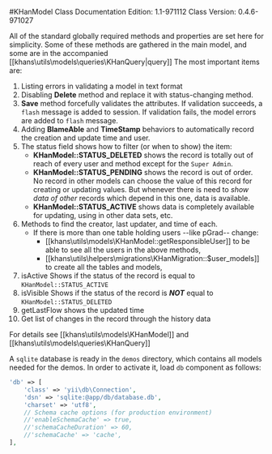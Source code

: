 #KHanModel Class
Documentation Edition: 1.1-971112
Class Version: 0.4.6-971027

All of the standard globally required methods and properties are set here for simplicity.
Some of these methods are gathered in the main model, and some are in the accompanied [[khans\utils\models\queries\KHanQuery|query]]
The most important items are:

1. Listing errors in validating a model in text format
1. Disabling **Delete** method and replace it with status-changing method.
1. **Save** method forcefully validates the attributes. If validation succeeds, a `flash` message is added to session. If validation fails, the model errors are added to `flash` message.
1. Adding **BlameAble** and **TimeStamp** behaviors to automatically record the creation and update time and user.
1. The status field shows how to filter (or when to show) the item:
   + **KHanModel::STATUS_DELETED** shows the record is totally out of reach of every user and method except for the `Super Admin`. 
   + **KHanModel::STATUS_PENDING** shows the record is out of order. No record in other models can choose the value of this record 
for creating or updating values. But whenever there is need to _show data of other_ records which depend in this one,
data is available. 
   + **KHanModel::STATUS_ACTIVE**  shows data is completely available for updating, using in other data sets, etc.
1. Methods to find the creator, last updater, and time of each.
   + If there is more than one table holding users --like pGrad-- change:
       - [[khans\utils\models\KHanModel::getResponsibleUser]] to be able to see all the users in the above methods, 
       - [[khans\utils\helpers\migrations\KHanMigration::$user_models]] to create all the tables and models,
1. isActive Shows if the status of the record is equal to `KHanModel::STATUS_ACTIVE`
1. isVisible Shows if the status of the record is _**NOT**_ equal to `KHanModel::STATUS_DELETED`
1. getLastFlow shows the updated time
1. Get list of changes in the record through the history data

For details see [[khans\utils\models\KHanModel]] and [[khans\utils\models\queries\KHanQuery]]

A `sqlite` database is ready in the `demos` directory, which contains all models needed for the demos. In order to activate it,
load `db` component as follows:

```php
'db' => [
    'class' => 'yii\db\Connection',
    'dsn' => 'sqlite:@app/db/database.db',
    'charset' => 'utf8',
    // Schema cache options (for production environment)
    //'enableSchemaCache' => true,
    //'schemaCacheDuration' => 60,
    //'schemaCache' => 'cache',
],
```
